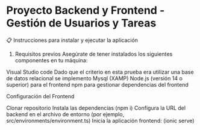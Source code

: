 # Proyecto Backend y Frontend - Gestión de Usuarios y Tareas
📋 Instrucciones para instalar y ejecutar la aplicación
1. Requisitos previos
Asegúrate de tener instalados los siguientes componentes en tu máquina:

Visual Studio code
Dado que el criterio en esta prueba era utilizar una base de datos relacional se implemento Mysql (XAMP)
Node.js (versión 14 o superior) para el frontend
npm para gestionar dependencias del frontend

Configuración del Frontend

Clonar repositorio
Instala las dependencias (npm i)
Configura la URL del backend en el archivo de entorno (por ejemplo, src/environments/environment.ts)
Inicia la aplicación frontend: (ionic serve)
